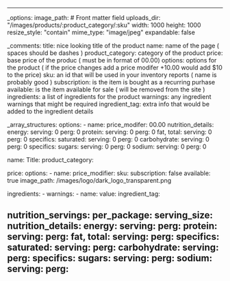 ---

_options:
  image_path: # Front matter field
    uploads_dir: "/images/products/:product_category/:sku"
    width: 1000
    height: 1000
    resize_style: "contain"
    mime_type: "image/jpeg"
    expandable: false

_comments:
  title: nice looking title of the product
  name: name of the page ( spaces should be dashes )
  product_category: category of the product
  price: base price of the produc ( must be in format of 00.00)
  options: options for the product ( if the price changes add a price modifer +10.00 would add $10 to the price)
  sku: an id that will be used in your inventory reports ( name is probably good )
  subscription: is the item is bought as a recurring purhase
  available: is the item available for sale ( will be removed from the site )
  ingredients: a list of ingredients for the product
  warnings: any ingredient warnings that might be required
  ingredient_tag: extra info that would be added to the ingredient details

_array_structures:
    options:
        - name: 
          price_modifer: 00.00
    nutrition_details:
        energy: 
            serving: 0
            perg: 0
        protein:
            serving: 0
            perg: 0
        fat, total:
            serving: 0 
            perg: 0
            specifics:
                saturated: 
                    serving: 0 
                    perg: 0
        carbohydrate:
            serving: 0 
            perg: 0
            specifics: 
                sugars:
                    serving: 0
                    perg: 0
        sodium:
            serving: 0
            perg: 0

name:
Title: 
product_category:

price: 
options: 
    - name: 
      price_modifier: 
sku: 
subscription: false
available: true
image_path: /images/logo/dark_logo_transparent.png

ingredients:
    - 
warnings:
    - name: 
      value: 
ingredient_tag: 

nutrition_servings:
    per_package:
    serving_size: 
nutrition_details:
    energy: 
        serving:
        perg: 
    protein:
        serving: 
        perg: 
    fat, total:
        serving: 
        perg: 
        specifics:
            saturated:
                serving: 
                perg: 
    carbohydrate:
        serving: 
        perg: 
        specifics:
            sugars:
                serving: 
                perg: 
    sodium:
        serving: 
        perg: 
---